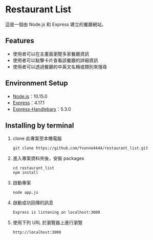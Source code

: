 # Restaurant List

這是一個由 Node.js 和 Express 建立的餐廳網站。

## Features

- 使用者可以在主畫面瀏覽多家餐廳資訊
- 使用者可以點擊卡片查看該餐廳的詳細資訊
- 使用者可以透過餐廳的中英文名稱或類別來搜尋

## Environment Setup

- [Node.js](https://nodejs.org/en/)：10.15.0
- [Express](https://www.npmjs.com/package/express)：4.17.1
- [Express-Handlebars](https://www.npmjs.com/package/express-handlebars)：5.3.0

## Installing by terminal

1. clone 此專案至本機電腦

   ```
   git clone https://github.com/Yvonne4444/restaurant_list.git
   ```

2. 進入專案資料夾後，安裝 packages

   ```
   cd restaurant_list
   npm install
   ```

3. 啟動專案

   ```
   node app.js
   ```

4. 啟動成功回傳的訊息

   ```
   Express is listening on localhost:3000
   ```

5. 使用下列 URL 於瀏覽器上進行瀏覽

   ```
   http://localhost:3000
   ```
